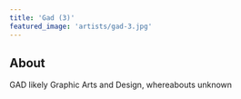 ```yaml
---
title: 'Gad (3)'
featured_image: 'artists/gad-3.jpg'
---
```


## About

GAD likely Graphic Arts and Design, whereabouts unknown
